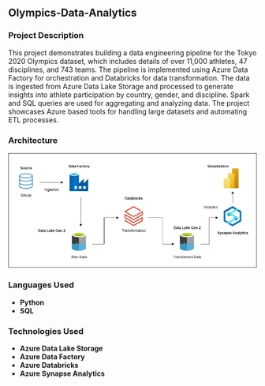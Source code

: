 ## Olympics-Data-Analytics

### Project Description

This project demonstrates building a data engineering pipeline for the Tokyo 2020 Olympics dataset, which includes details of over 11,000 athletes, 47 disciplines, and 743 teams. The pipeline is implemented using Azure Data Factory for orchestration and Databricks for data transformation. The data is ingested from Azure Data Lake Storage and processed to generate insights into athlete participation by country, gender, and discipline. Spark and SQL queries are used for aggregating and analyzing data. The project showcases Azure based tools for handling large datasets and automating ETL processes.

### Architecture

![Project Architecture](https://raw.githubusercontent.com/jayast29/olympics-data-analytics/main/project_architecture.jpg)

### Languages Used

- **Python**
- **SQL**

### Technologies Used

- **Azure Data Lake Storage**
- **Azure Data Factory**
- **Azure Databricks**
- **Azure Synapse Analytics**
